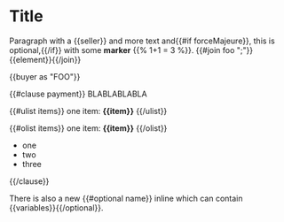 # Title

Paragraph with a {{seller}} and more text and{{#if forceMajeure}}, this is optional,{{/if}} with some **marker** {{% 1+1 = 3 %}}. {{#join foo ";"}}{{element}}{{/join}}

{{buyer as "FOO"}}

{{#clause payment}}
BLABLABLABLA


{{#ulist items}}
one item: **{{item}}**
{{/ulist}}

{{#olist items}}
one item: **{{item}}**
{{/olist}}

- one
- two
- three

{{/clause}}

There is also a new {{#optional name}} inline which can contain {{variables}}{{/optional}}.